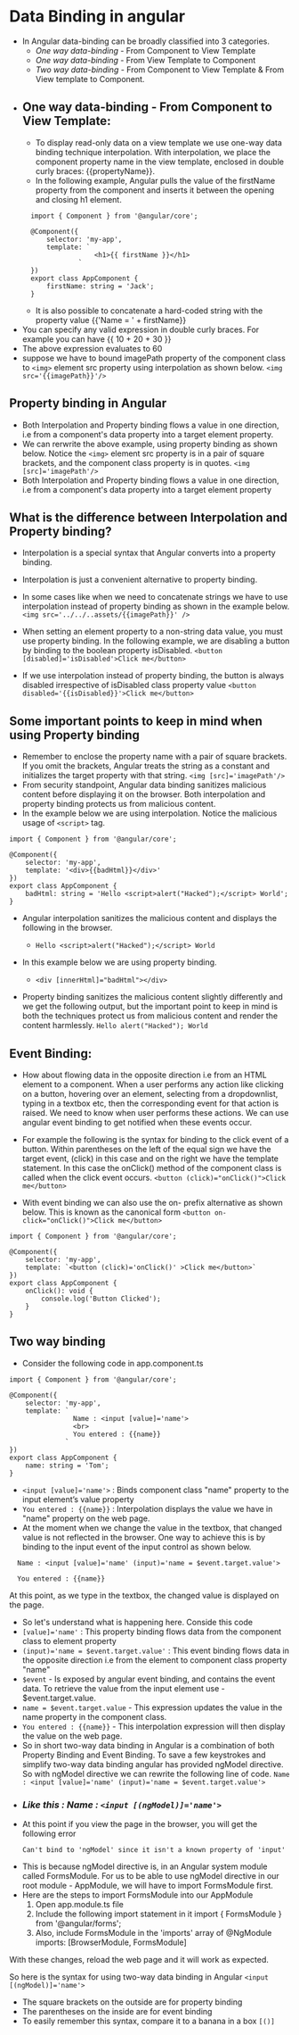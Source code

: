 # Data Binding in angular
  - In Angular data-binding can be broadly classified into 3 categories.
    - *One way data-binding* - From Component to View Template
    - *One way data-binding* -  From View Template to Component
    - *Two way data-binding* - From Component to View Template & From View template to Component.
- ## One way data-binding - From Component to View Template:
  - To display read-only data on a view template we use one-way data binding technique interpolation. With interpolation, we place the component property name in the view template, enclosed in double curly braces: {{propertyName}}.
  - In the following example, Angular pulls the value of the firstName property from the component and inserts it between the opening and closing h1 element.
  ```
    import { Component } from '@angular/core';

    @Component({
        selector: 'my-app',
        template: `
                    <h1>{{ firstName }}</h1>
                `
    })
    export class AppComponent {
        firstName: string = 'Jack';
    }

  ```
  - It is also possible to concatenate a hard-coded string with the property value
{{'Name = ' + firstName}}
- You can specify any valid expression in double curly braces. For example you can have 
{{ 10 + 20 + 30 }}
- The above expression evaluates to 60
- suppose we have to bound imagePath property of the component class to `<img>` element src property using interpolation as shown below.
`<img src='{{imagePath}}'/>`

## Property binding in Angular
- Both Interpolation and Property binding flows a value in one direction, i.e from a component's data property into a target element property.
- We can rerwrite the above example, using property binding as shown below. Notice the `<img>` element src property is in a pair of square brackets, and the component class property is in quotes.
`<img [src]='imagePath'/>`
- Both Interpolation and Property binding flows a value in one direction, i.e from a component's data property into a target element property
## What is the difference between Interpolation and Property binding?
- Interpolation is a special syntax that Angular converts into a property binding. 

- Interpolation is just a convenient alternative to property binding. 

- In some cases like when we need to concatenate strings we have to use interpolation instead of property binding as shown in the example below.
`<img src='../../..assets/{{imagePath}}' />`
- When setting an element property to a non-string data value, you must use property binding. In the following example, we are disabling a button by binding to the boolean property isDisabled.
`<button [disabled]='isDisabled'>Click me</button>`
- If we use interpolation instead of property binding, the button is always disabled irrespective of isDisabled class property value
`<button disabled='{{isDisabled}}'>Click me</button>`

## Some important points to keep in mind when using Property binding
- Remember to enclose the property name with a pair of square brackets. If you omit the brackets, Angular treats the string as a constant and initializes the target property with that string.
`<img [src]='imagePath'/>`
- From security standpoint, Angular data binding sanitizes malicious content before displaying it on the browser. Both interpolation and property binding protects us from malicious content.
- In the example below we are using interpolation. Notice the malicious usage of `<script>` tag.
```
import { Component } from '@angular/core';

@Component({
    selector: 'my-app',
    template: '<div>{{badHtml}}</div>'
})
export class AppComponent {
    badHtml: string = 'Hello <script>alert("Hacked");</script> World';
}
```
- Angular interpolation sanitizes the malicious content and displays the following in the browser.
  -  `Hello <script>alert("Hacked");</script> World`
- In this example below we are using property binding. 
  - `<div [innerHtml]="badHtml"></div>`
  
- Property binding sanitizes the malicious content slightly differently and we get the following output, but the important point to keep in mind is both the techniques protect us from malicious content and render the content harmlessly.
`Hello alert("Hacked"); World`

## Event Binding:
- How about flowing data in the opposite direction i.e from an HTML element to a component. When a user performs any action like clicking on a button, hovering over an element, selecting from a dropdownlist, typing in a textbox etc, then the corresponding event for that action is raised. We need to know when user performs these actions. We can use angular event binding to get notified when these events occur.

- For example the following is the syntax for binding to the click event of a button. Within parentheses on the left of the equal sign we have the target event, (click) in this case and on the right we have the template statement. In this case the onClick() method of the component class is called when the click event occurs.
`<button (click)="onClick()">Click me</button>`

- With event binding we can also use the on- prefix alternative as shown below. This is known as the canonical form
`<button on-click="onClick()">Click me</button>`

```
import { Component } from '@angular/core';

@Component({
    selector: 'my-app',
    template: `<button (click)='onClick()' >Click me</button>`
})
export class AppComponent {
    onClick(): void {
        console.log('Button Clicked');
    }
}
```

## Two way binding
- Consider the following code in app.component.ts
```
import { Component } from '@angular/core';

@Component({
    selector: 'my-app',
    template: `
                Name : <input [value]='name'>
                <br>
                You entered : {{name}}
              `
})
export class AppComponent {
    name: string = 'Tom';
}
```
- `<input [value]='name'>` : Binds component class "name" property to the input element’s value property
- `You entered : {{name}}` : Interpolation displays the value we have in "name" property on the web page.
- At the moment when we change the value in the textbox, that changed value is not reflected in the browser. One way to achieve this is by binding to the input event of the input control as shown below.
```
  Name : <input [value]='name' (input)='name = $event.target.value'>

  You entered : {{name}}
```
At this point, as we type in the textbox, the changed value is displayed on the page.
- So let's understand what is happening here. Conside this code 
- `[value]='name'` : This property binding flows data from the component class to element property 
- `(input)='name = $event.target.value'` : This event binding flows data in the opposite direction i.e from the element to component class property "name"
- `$event` - Is exposed by angular event binding, and contains the event data. To retrieve the value from the input element use - $event.target.value.
- `name = $event.target.value` - This expression updates the value in the name property in the component class.
- `You entered : {{name}}` - This interpolation expression will then display the value on the web page.
- So in short two-way data binding in Angular is a combination of both Property Binding and Event Binding. To save a few keystrokes and simplify two-way data binding angular has provided ngModel directive. So with ngModel directive we can rewrite the following line of code.
  ```Name : <input [value]='name' (input)='name = $event.target.value'>```
- ### *Like this : Name : `<input [(ngModel)]='name'>`*
- At this point if you view the page in the browser, you will get the following error
    ```Template parse errors:
    Can't bind to 'ngModel' since it isn't a known property of 'input'
    ```
- This is because ngModel directive is, in an Angular system module called FormsModule. For us to be able to use ngModel directive in our root module - AppModule, we will have to import FormsModule first.
- Here are the steps to import FormsModule into our AppModule
  1. Open app.module.ts file
  2. Include the following import statement in it
    import { FormsModule } from '@angular/forms';
  3. Also, include FormsModule in the 'imports' array of @NgModule
    imports: [BrowserModule, FormsModule]

With these changes, reload the web page and it will work as expected.

So here is the syntax for using two-way data binding in Angular
```<input [(ngModel)]='name'>```

  - The square brackets on the outside are for property binding 
  - The parentheses on the inside are for event binding
  - To easily remember this syntax, compare it to a banana in a box `[()]`